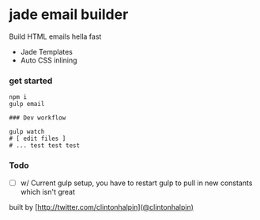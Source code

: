 # jade email builder
Build HTML emails hella fast

- Jade Templates
- Auto CSS inlining

### get started

```
npm i
gulp email

### Dev workflow

gulp watch
# [ edit files ]
# ... test test test

```

### Todo 
- [ ] w/ Current gulp setup, you have to restart gulp to pull in new constants which isn't great

built by [http://twitter.com/clintonhalpin](@clintonhalpin)
